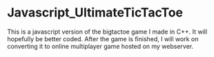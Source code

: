 # Javascript_UltimateTicTacToe
This is a javascript version of the bigtactoe game I made in C++. It will hopefully be better coded. After the game is finished, I will work on converting it to online multiplayer game hosted on my webserver. 
